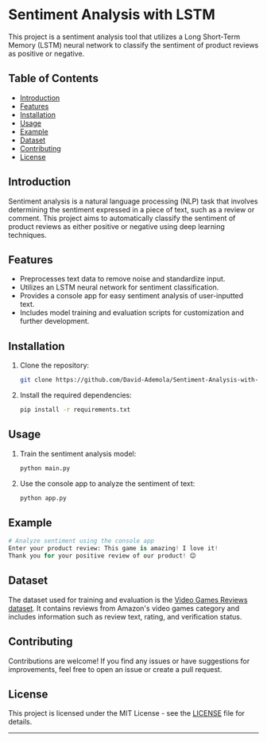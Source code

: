 # Sentiment Analysis with LSTM

This project is a sentiment analysis tool that utilizes a Long Short-Term Memory (LSTM) neural network to classify the sentiment of product reviews as positive or negative.

## Table of Contents

- [Introduction](#introduction)
- [Features](#features)
- [Installation](#installation)
- [Usage](#usage)
- [Example](#example)
- [Dataset](#dataset)
- [Contributing](#contributing)
- [License](#license)

## Introduction

Sentiment analysis is a natural language processing (NLP) task that involves determining the sentiment expressed in a piece of text, such as a review or comment. This project aims to automatically classify the sentiment of product reviews as either positive or negative using deep learning techniques.

## Features

- Preprocesses text data to remove noise and standardize input.
- Utilizes an LSTM neural network for sentiment classification.
- Provides a console app for easy sentiment analysis of user-inputted text.
- Includes model training and evaluation scripts for customization and further development.

## Installation

1. Clone the repository:

   ```bash
   git clone https://github.com/David-Ademola/Sentiment-Analysis-with-LSTMs
   ```

2. Install the required dependencies:

   ```bash
   pip install -r requirements.txt
   ```

## Usage

1. Train the sentiment analysis model:

   ```bash
   python main.py
   ```

2. Use the console app to analyze the sentiment of text:

   ```bash
   python app.py
   ```

## Example

```python
# Analyze sentiment using the console app
Enter your product review: This game is amazing! I love it!
Thank you for your positive review of our product! 😊
```

## Dataset

The dataset used for training and evaluation is the [Video Games Reviews dataset](https://www.kaggle.com/datasets/drshoaib/amazon-videogames-reviews). It contains reviews from Amazon's video games category and includes information such as review text, rating, and verification status.

## Contributing

Contributions are welcome! If you find any issues or have suggestions for improvements, feel free to open an issue or create a pull request.

## License

This project is licensed under the MIT License - see the [LICENSE](LICENSE) file for details.

---
